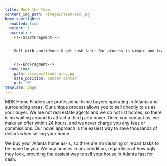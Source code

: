 ```yaml
---
title: Meet the Team
content_img_path: /images/team-pic.jpg
home_spotlights:
  enabled: true
  weight: 1
  excerpt: >-
    <!--StartFragment-->


    Sell with confidence & get cash fast! Our process is simple and transparent. We value you and your needs.


    <!--EndFragment-->
  home_img:
    path: /images/front-pic.jpg
    data_position: center center
    url: "#"
template: page
---
```

MDK Home Finders are professional home buyers operating in Atlanta and surrounding areas. Our unique process allows you to sell directly to us as your buyer. We are not real estate agents and we do not list homes, so there is no waiting around to attract a third party buyer. Once you contact us, we make an offer within 24 hours, and we never charge you any fees or commissions. Our novel approach is the easiest way to save thousands of dollars when selling your home.

We buy your Atlanta home as-is, so there are no cleaning or repair tasks to be made by you. We buy houses in any condition, regardless of how ugly they look, providing the easiest way to sell your house in Atlanta fast for cash.